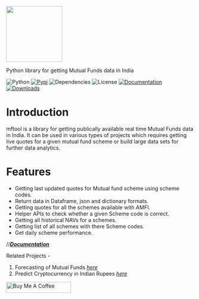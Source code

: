 <img src="/docs/mftool.png"  height="150">

Python library for getting Mutual Funds data in India

![Python](https://img.shields.io/badge/python-v3.7+-blue.svg)
[![Pypi](https://img.shields.io/badge/pypi-v2.8-green)](https://pypi.python.org/pypi/mftool)
![Dependencies](https://img.shields.io/badge/dependencies-up%20to%20date-brightgreen.svg)
![License](https://img.shields.io/pypi/l/selenium-wire.svg)
[![Documentation](https://img.shields.io/badge/Documantation-latest-brightgreen)](https://mftool.readthedocs.io/en/latest/)
[![Downloads](https://pepy.tech/badge/mftool/month)](https://pepy.tech/project/mftool)


Introduction
============
mftool is a library for getting publically available real time Mutual Funds data in India. It can be used in various types of projects which requires getting live quotes for a given mutual fund scheme or build large data sets for further data analytics.

Features
=============

* Getting last updated quotes for Mutual fund scheme using scheme codes.
* Return data in Dataframe, json and dictionary formats.
* Getting quotes for all the schemes available with AMFI.
* Helper APIs to check whether a given Scheme code is correct.
* Getting all historical NAVs for a schemes.
* Getting list of all schemes with there Scheme codes.
* Get daily scheme performance.

//*[**Documentation**](https://61836947349d9.site123.me/)*

Related Projects -

1. Forecasting of Mutual Funds *[here](https://github.com/NayakwadiS/Forecasting_Mutual_Funds)*
2. Predict Cryptocurrency in Indian Rupees *[here](https://github.com/NayakwadiS/Predict_Cryptocurrency_INR)*

<a href="https://www.buymeacoffee.com/nayakwadis" target="_blank"><img src="https://cdn.buymeacoffee.com/buttons/default-orange.png" alt="Buy Me A Coffee" height="29" width="174">
</a>
